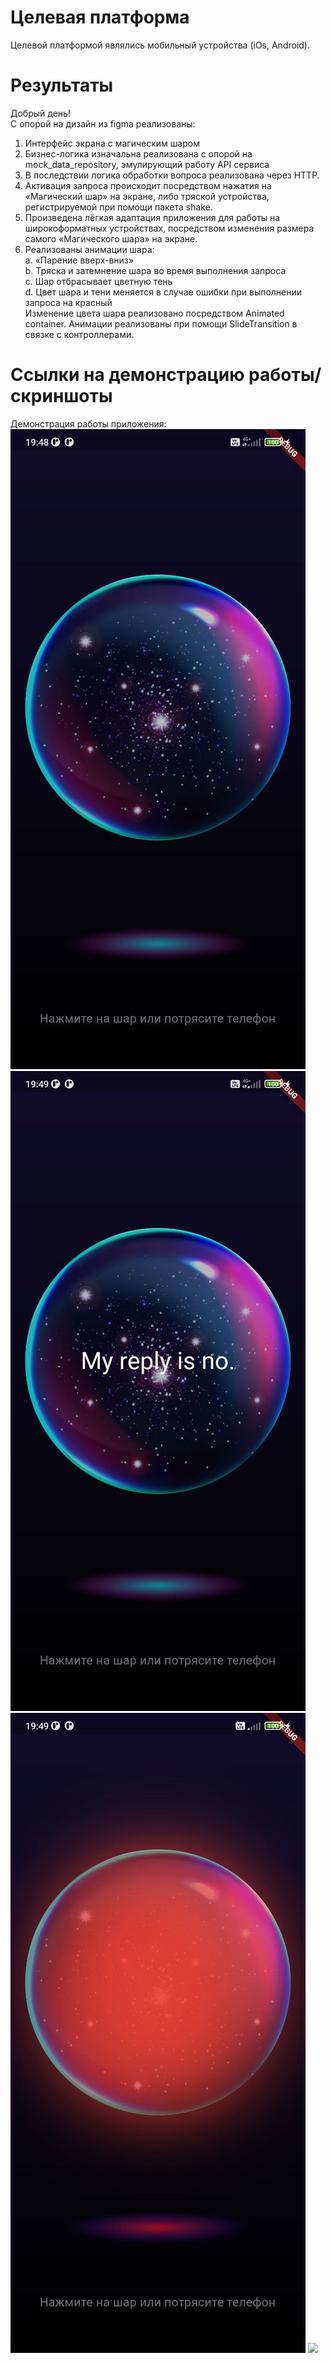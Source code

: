 # Целевая платформа
Целевой платформой являлись мобильный устройства (iOs, Android).

# Результаты

Добрый день! \
С опорой на дизайн из figma реализованы:
1.	Интерфейс экрана с магическим шаром
2.	Бизнес-логика изначальна реализована с опорой на mock_data_repository, эмулирующий работу API сервиса
3.	В последствии логика обработки вопроса реализована через HTTP. 
4.	Активация запроса происходит посредством нажатия на «Магический шар» на экране, либо тряской устройства, регистрируемой при помощи пакета shake.
5.	Произведена лёгкая адаптация приложения для работы на широкоформатных устройствах, посредством изменения размера самого «Магического шара» на экране. 
6.	Реализованы анимации шара:\
   a. «Парение вверх-вниз»\
   b. Тряска и затемнение шара во время выполнения запроса\
   c. Шар отбрасывает цветную тень\
   d. Цвет шара и тени меняется в случае ошибки при выполнении запроса на красный\
Изменение цвета шара реализовано посредством Animated container. Анимации реализованы при помощи SlideTransition в связке с контроллерами.
# Ссылки на демонстрацию работы/скриншоты

Демонстрация работы приложения:
![](https://github.com/wAlienUFOx/surf-flutter-study-jam-4/blob/main/docs/assets/result_1.png)
![](https://github.com/wAlienUFOx/surf-flutter-study-jam-4/blob/main/docs/assets/result_2.png)
![](https://github.com/wAlienUFOx/surf-flutter-study-jam-4/blob/main/docs/assets/result_3.png)
![](https://github.com/wAlienUFOx/surf-flutter-study-jam-4/blob/main/docs/assets/result_gif.gif)
